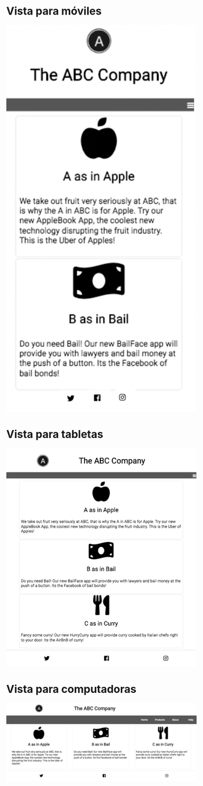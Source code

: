 # Vista para móviles
![](/imagenes/movil.png)

# Vista para tabletas
![](/imagenes/tablet.png)

# Vista para computadoras
![](/imagenes/desktop.png)
